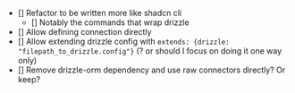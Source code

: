 - [] Refactor to be written more like shadcn cli
  - [] Notably the commands that wrap drizzle
- [] Allow defining connection directly
- [] Allow extending drizzle config with `extends: {drizzle: "filepath_to_drizzle.config"}` (? or should I focus on doing it one way only)
- [] Remove drizzle-orm dependency and use raw connectors directly? Or keep?